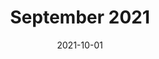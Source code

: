 ---
layout: monthly_issue
title: September 2021
date: 2021-10-01
category: monthly issue
folder: september2021issue
volume: 1
issue: 3
---